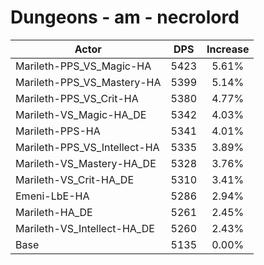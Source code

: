 # Dungeons - am - necrolord
| Actor | DPS | Increase |
|---|:---:|:---:|
|Marileth-PPS_VS_Magic-HA|5423|5.61%|
|Marileth-PPS_VS_Mastery-HA|5399|5.14%|
|Marileth-PPS_VS_Crit-HA|5380|4.77%|
|Marileth-VS_Magic-HA_DE|5342|4.03%|
|Marileth-PPS-HA|5341|4.01%|
|Marileth-PPS_VS_Intellect-HA|5335|3.89%|
|Marileth-VS_Mastery-HA_DE|5328|3.76%|
|Marileth-VS_Crit-HA_DE|5310|3.41%|
|Emeni-LbE-HA|5286|2.94%|
|Marileth-HA_DE|5261|2.45%|
|Marileth-VS_Intellect-HA_DE|5260|2.43%|
|Base|5135|0.00%|
